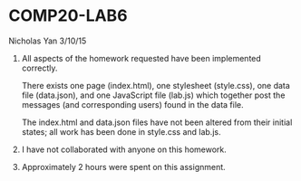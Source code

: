 # COMP20-LAB6

Nicholas Yan
3/10/15

1.  All aspects of the homework requested have been implemented correctly.

    There exists one page (index.html), one stylesheet (style.css), one data file (data.json), 
    and one JavaScript file (lab.js) which together post the messages (and corresponding users)
    found in the data file.

    The index.html and data.json files have not been altered from their initial states; all work 
    has been done in style.css and lab.js.

2.  I have not collaborated with anyone on this homework.

3.  Approximately 2 hours were spent on this assignment.

